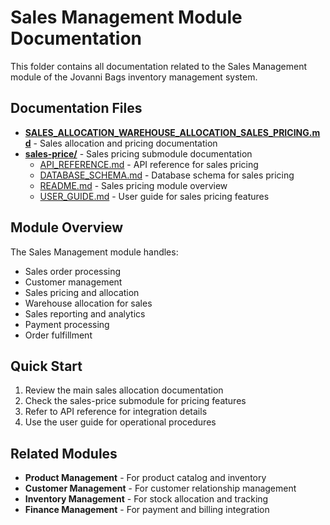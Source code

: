 # Sales Management Module Documentation

This folder contains all documentation related to the Sales Management module of the Jovanni Bags inventory management system.

## Documentation Files

- **[SALES_ALLOCATION_WAREHOUSE_ALLOCATION_SALES_PRICING.md](./SALES_ALLOCATION_WAREHOUSE_ALLOCATION_SALES_PRICING.md)** - Sales allocation and pricing documentation
- **[sales-price/](./sales-price/)** - Sales pricing submodule documentation
  - [API_REFERENCE.md](./sales-price/API_REFERENCE.md) - API reference for sales pricing
  - [DATABASE_SCHEMA.md](./sales-price/DATABASE_SCHEMA.md) - Database schema for sales pricing
  - [README.md](./sales-price/README.md) - Sales pricing module overview
  - [USER_GUIDE.md](./sales-price/USER_GUIDE.md) - User guide for sales pricing features

## Module Overview

The Sales Management module handles:
- Sales order processing
- Customer management
- Sales pricing and allocation
- Warehouse allocation for sales
- Sales reporting and analytics
- Payment processing
- Order fulfillment

## Quick Start

1. Review the main sales allocation documentation
2. Check the sales-price submodule for pricing features
3. Refer to API reference for integration details
4. Use the user guide for operational procedures

## Related Modules

- **Product Management** - For product catalog and inventory
- **Customer Management** - For customer relationship management
- **Inventory Management** - For stock allocation and tracking
- **Finance Management** - For payment and billing integration






